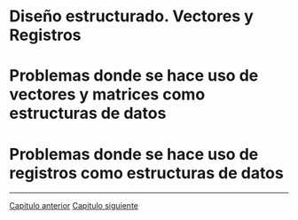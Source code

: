 # Diseño estructurado. Vectores y Registros

# Problemas donde se hace uso de vectores y matrices como estructuras de datos

# Problemas donde se hace uso de registros como estructuras de datos


********************************
[Capitulo anterior](https://github.com/MaterialesProgramacion/ProblemasProgramacion/blob/master/modulos.md)
[Capitulo siguiente](https://github.com/MaterialesProgramacion/ProblemasProgramacion/blob/master/archivos.md)
